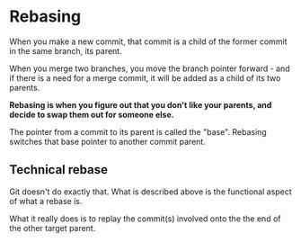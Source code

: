 # Rebasing

When you make a new commit, that commit is a child of the former commit in the same branch, its parent.

When you merge two branches, you move the branch pointer forward - and if there is a need for a merge commit, it will be added as a child of its two parents. 

**Rebasing is when you figure out that you don't like your parents, and decide to swap them out for someone else.**

The pointer from a commit to its parent is called the "base".  Rebasing switches that base pointer to another commit parent.

## Technical rebase

Git doesn't do exactly that. What is described above is the functional aspect of what a rebase is.

What it really does is to replay the commit(s) involved onto the the end of the other target parent.  


